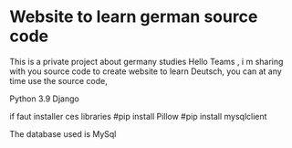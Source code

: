# Website to learn german source code
This is a private project about germany studies
Hello Teams , i m sharing with you source code to create website to learn Deutsch, you can at any time use the source code,


Python 3.9
Django




if faut installer ces libraries
#pip install Pillow
#pip install mysqlclient



The database used is MySql

